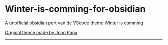 # Winter-is-comming-for-obsidian
A unofficial obsidian port van de VScode theme Winter is comming 

[Original theme made by John Papa]

---

[Original theme made by John Papa]: https://github.com/johnpapa/vscode-winteriscoming
